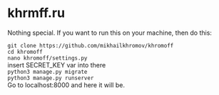 # khrmff.ru
Nothing special.
If you want to run this on your machine, then do this:

`git clone https://github.com/mikhailkhromov/khromoff`\
`cd khromoff`\
`nano khromoff/settings.py`\
insert SECRET_KEY var into there\
`python3 manage.py migrate`\
`python3 manage.py runserver`\
Go to localhost:8000 and here it will be.
